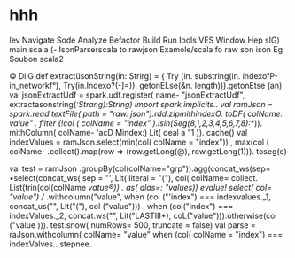 # hhh
lev Navigate Sode Analyze Befactor Build Run Iools VES Window Hep
sIG) main scala (- IsonParserscala
to rawjson
Examole/scala
fo raw son ison
Eg Soubon scala2


© DilG
def extractüsonString(in: Strirg) = {
Try (in. substring(in. indexofP-in_networkf°), Try(in.Indexo?(-]=)). getonELse(&n. length))).getonEtse (an)
val
jsonExtractUdf = spark.udf.register( name- "jsonExtractUdf", extractasonstring(_:Strang):String)
import spark.implicits..
val ramJson = spark.read.textFile( path = "raw. json").rdd.zipmithindexO. toDF( colName:
value"
. filter (!col ( colName = "index" ).isin(Seg(8,1,2,3,4,5,6,7,8):_*)). mithColumn( colName-
'acD
Mindex:)
Lit( deal a "1 )). cache()
val indexValues = ramJson.select(min(col( colName = "index")) , max(col ( colName-
.collect().map(row => (row.getLong(@), row.getLong(1))). toseg(e)

val test = ramJson
.groupBy(col(colName="grp")).agg(concat_ws(sep=
•select(concat_ws( sep = "', Lit( literal = "("), col( colName=
collect. List(trin(col(colName
*vatue®)) . as( alas=: "values))
evalue!
select( col= "value")
/*
.withcolumn("value",
when (col ("'index") === indexvalues._1,
concat_us("", Lit("("), col ("value")))
. when (col("index") === indexValues._2, concat.ws("", Lit("LASTIII*), coL("value"))).otherwise(col ("value ))).
test.snow( numRows= 500,
truncate = false)
val parse = raJson.withcolumn( colName=
"value"
when (col( colName = "index")
=== indexValves..
stepnee.

